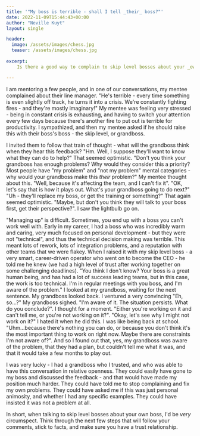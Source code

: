 ```yaml
---
title: '"My boss is terrible - shall I tell _their_ boss?"'
date: 2022-11-09T15:44:43+00:00
author: "Neville Kuyt"
layout: single

header:
  image: /assets/images/chess.jpg
  teaser: /assets/images/chess.jpg
  
excerpt:
    Is there a good way to complain to skip level bosses about your _own_ boss?

---
```


I am mentoring a few people, and in one of our conversations, my mentee complained about their line manager. 
"He's terrible - every time something is even slightly off track, he turns it into a crisis. We're constantly fighting fires - and they're mostly imaginary!"
My mentee was feeling very stressed - being in constant crisis is exhausting, and having to switch your attention every few days because there's another fire to put out is terrible for productivity. I sympathized, and then my mentee asked if he should raise this with their boss's boss - the skip level, or grandboss. 

I invited them to follow that train of thought - what will the grandboss think when they hear this feedback?
"Hm. Well, I suppose they'll want to know what they can do to help?"
That seemed optimistic. 
"Don't you think your grandboss has enough problems? Why would they consider this a priority? Most people have "my problem" and "not my problem" mental categories - why would your grandboss make this _their_ problem?"
My mentee thought about this. "Well, because it's affecting the team, and I can't fix it".
"OK, let's say that is how it plays out. What's your grandboss going to do next?"
"Uh - they'll replace my boss, or get the training or something?"
That again seemed optimistic.
"Maybe, but don't you think they will talk to your boss first, get their perspective?".
I saw the lightbulb go on.

"Managing up" is difficult. Sometimes, you end up with a boss you can't work well with. Early in my career, I had a boss who was incredibly warm and caring, very much focused on personal development - but they were not "technical", and thus the technical decision making was terrible. This meant lots of rework, lots of integration problems, and a reputation with other teams that we were flakey. When I raised it with my skip level boss - a very smart, career-driven operator who went on to become the CEO - he told me he knew (we had a high level of trust after working together on some challenging deadlines).
"You think I don't know? Your boss is a great human being, and has had a lot of success leading teams, but in this case, the work is too technical. I'm in regular meetings with you boss, and I'm aware of the problem."
I looked at my grandboss, waiting for the next sentence. 
My grandboss looked back.
I ventured a very convincing "Eh, so...?"
My grandboss sighed. "I'm aware of it. The situation persists. What do you conclude?".
I thought for a moment. "Either you're working on it and can't tell me, or you're not working on it?".
"Okay, let's see why I might not work on it?"
I hated it when he did this. I was like being back at school.
"Uhm...because there's nothing you can do, or because you don't think it's the most important thing to work on right now. Maybe there are constraints I'm not aware of?".
And so I found out that, yes, my grandboss was aware of the problem, that they had a plan, but couldn't tell me what it was, and that it would take a few months to play out.

I was very lucky - I had a grandboss who I trusted, and who was able to have this conversation in relative openness. They could easily have gone to my boss and discussed the feedback - and that would have made my position much harder. They could have told me to stop complaining and fix my own problems. They could have asked me if this was just personal animosity, and whether I had any specific examples. They could have insisted it was not a problem at all.

In short, when talking to skip level bosses about your own boss, I'd be _very_ circumspect. Think through the next few steps that will follow your comments, stick to facts, and make sure you have a trust relationship.